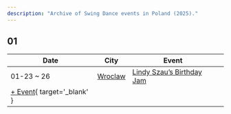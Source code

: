 ```yaml
---
description: "Archive of Swing Dance events in Poland (2025)."
---
```


## 01

| Date | City | Event | |
| --- | --- | --- | --- |
| 01-23 ~ 26 | [Wroclaw](by_city.md#wroclaw) | [Lindy Szau’s Birthday Jam](lindy-szaus-birthday-jam-2025.md) |  |
| [+ Event](https://github.com/swingdance/events/issues/new?assignees=&labels=add+event&projects=&template=02-add_entity.yml&title=%5B2025%2Fpl%5D%20%3CName%3E&region=pl&province=&city=&org_id=&date_starts=2025-01-&date_ends=2025-01-){ target='_blank' }
